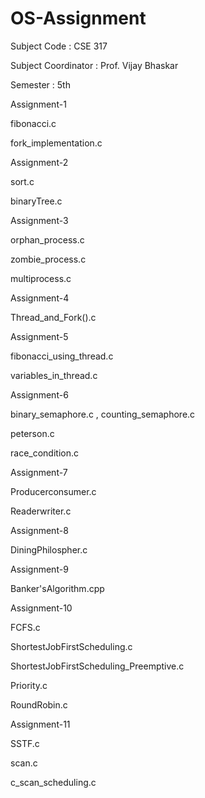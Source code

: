 # OS-Assignment
Subject Code : CSE 317

Subject Coordinator : Prof. Vijay Bhaskar

Semester : 5th


Assignment-1

fibonacci.c

fork_implementation.c


Assignment-2


sort.c

binaryTree.c

Assignment-3


orphan_process.c

zombie_process.c

multiprocess.c

Assignment-4


Thread_and_Fork().c

Assignment-5


fibonacci_using_thread.c

variables_in_thread.c

Assignment-6


binary_semaphore.c , counting_semaphore.c

peterson.c

race_condition.c

Assignment-7


Producerconsumer.c

Readerwriter.c

Assignment-8


DiningPhilospher.c

Assignment-9


Banker'sAlgorithm.cpp

Assignment-10


FCFS.c

ShortestJobFirstScheduling.c

ShortestJobFirstScheduling_Preemptive.c

Priority.c

RoundRobin.c

Assignment-11


SSTF.c

scan.c

c_scan_scheduling.c
